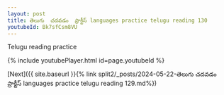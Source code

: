 ```yaml
---
layout: post
title: తెలుగు  చదవడం  ప్రాక్టీస్ languages practice telugu reading 130
youtubeId: Bk7sfCsm8VU
---
```

 
 
Telugu reading practice
 
 
 
 
 


{% include youtubePlayer.html id=page.youtubeId %}
 
[Next]({{ site.baseurl }}{% link  split2/_posts/2024-05-22-తెలుగు  చదవడం  ప్రాక్టీస్ languages practice telugu reading 129.md%})
 

